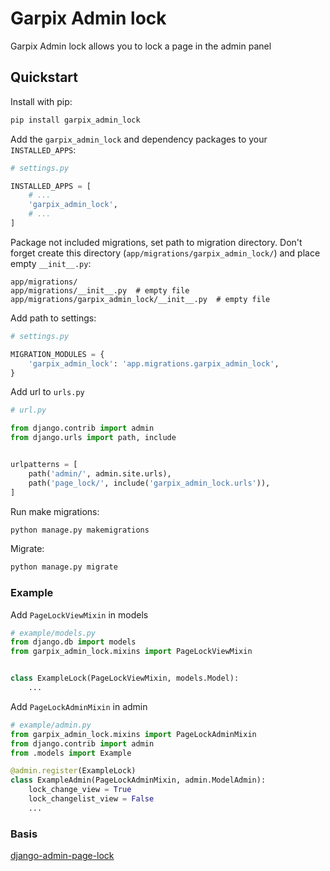 # Garpix Admin lock

Garpix Admin lock allows you to lock a page in the admin panel

## Quickstart

Install with pip:

```bash
pip install garpix_admin_lock
```

Add the `garpix_admin_lock` and dependency packages to your `INSTALLED_APPS`:

```python
# settings.py

INSTALLED_APPS = [
    # ...
    'garpix_admin_lock',
    # ...
]
```

Package not included migrations, set path to migration directory. Don't forget create this directory (`app/migrations/garpix_admin_lock/`) and place empty `__init__.py`:

```
app/migrations/
app/migrations/__init__.py  # empty file
app/migrations/garpix_admin_lock/__init__.py  # empty file
```

Add path to settings:

```python
# settings.py

MIGRATION_MODULES = {
    'garpix_admin_lock': 'app.migrations.garpix_admin_lock',
}
```

Add url to `urls.py`

```python
# url.py

from django.contrib import admin
from django.urls import path, include


urlpatterns = [
    path('admin/', admin.site.urls),
    path('page_lock/', include('garpix_admin_lock.urls')),
]

```

Run make migrations:

```bash
python manage.py makemigrations
```

Migrate:

```bash
python manage.py migrate
```

### Example

Add `PageLockViewMixin` in models

```python
# example/models.py
from django.db import models
from garpix_admin_lock.mixins import PageLockViewMixin


class ExampleLock(PageLockViewMixin, models.Model):
    ...
```

Add `PageLockAdminMixin` in admin

```python
# example/admin.py
from garpix_admin_lock.mixins import PageLockAdminMixin
from django.contrib import admin
from .models import Example

@admin.register(ExampleLock)
class ExampleAdmin(PageLockAdminMixin, admin.ModelAdmin):
    lock_change_view = True
    lock_changelist_view = False
    ...
```

### Basis

[django-admin-page-lock](https://github.com/Showmax/django-admin-page-lock)